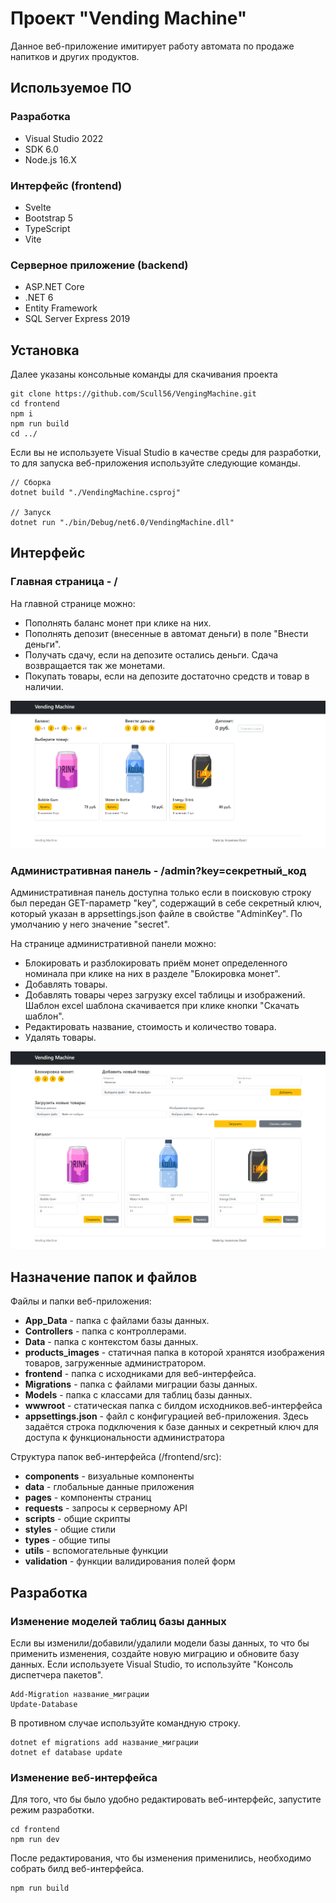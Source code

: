 # Проект "Vending Machine"

Данное веб-приложение имитирует работу автомата по продаже напитков и других продуктов.
## Используемое ПО
### Разработка
- Visual Studio 2022
- SDK 6.0
- Node.js 16.X

### Интерфейс (frontend)
- Svelte
- Bootstrap 5
- TypeScript
- Vite

### Серверное приложение (backend)
- ASP.NET Core
- .NET 6
- Entity Framework
- SQL Server Express 2019

## Установка
Далее указаны консольные команды для скачивания проекта
```
git clone https://github.com/Scull56/VengingMachine.git
cd frontend
npm i
npm run build
cd ../
```

Если вы не используете Visual Studio в качестве среды для разработки, то для запуска веб-приложения используйте следующие команды.
```
// Сборка
dotnet build "./VendingMachine.csproj"

// Запуск
dotnet run "./bin/Debug/net6.0/VendingMachine.dll"
```

## Интерфейс
### Главная страница - /
На главной странице можно:
- Пополнять баланс монет при клике на них.
- Пополнять депозит (внесенные в автомат деньги) в поле "Внести деньги".
- Получать сдачу, если на депозите остались деньги. Сдача возвращается так же монетами.
- Покупать товары, если на депозите достаточно средств и товар в наличии.

![Страница "Главная"](docs/main.png)
### Административная панель - /admin?key=секретный_код
Административная панель доступна только если в поисковую строку был передан GET-параметр "key", содержащий в себе секретный ключ, который указан в appsettings.json файле в свойстве "AdminKey". По умолчанию у него значение "secret".

На странице административной панели можно:
- Блокировать и разблокировать приём монет определенного номинала при клике на них в разделе "Блокировка монет".
- Добавлять товары.
- Добавлять товары через загрузку excel таблицы и изображений. Шаблон excel шаблона скачивается при клике кнопки "Скачать шаблон".
- Редактировать название, стоимость и количество товара.
- Удалять товары.

![Страница "Административная панель"](docs/admin.png)

## Назначение папок и файлов
Файлы и папки веб-приложения:
- **App_Data** - папка с файлами базы данных.
- **Controllers** - папка с контроллерами.
- **Data** - папка с контекстом базы данных.
- **products_images** - статичная папка в которой хранятся изображения товаров, загруженные администратором.
- **frontend** - папка с исходниками для веб-интерфейса.
- **Migrations** - папка с файлами миграции базы данных.
- **Models** - папка с классами для таблиц базы данных.
- **wwwroot** - статическая папка с билдом исходников.веб-интерфейса
- **appsettings.json** - файл с конфигурацией веб-приложения. Здесь задаётся строка подключения к базе данных и секретный ключ для доступа к функциональности администратора

Структура папок веб-интерфейса (/frontend/src):
- **components** - визуальные компоненты
- **data** - глобальные данные приложения
- **pages** - компоненты страниц
- **requests** - запросы к серверному API
- **scripts** - общие скрипты
- **styles** - общие стили
- **types** - общие типы
- **utils** - вспомогательные функции
- **validation** - функции валидирования полей форм
## Разработка
### Изменение моделей таблиц базы данных
Если вы изменили/добавили/удалили модели базы данных, то что бы применить изменения, создайте новую миграцию и обновите базу данных.
Если используете Visual Studio, то используйте "Консоль диспетчера пакетов".
```
Add-Migration название_миграции
Update-Database
```
В противном случае используйте командную строку.
```
dotnet ef migrations add название_миграции
dotnet ef database update
```
### Изменение веб-интерфейса
Для того, что бы было удобно редактировать веб-интерфейс, запустите режим разработки.
```
cd frontend
npm run dev
```
После редактирования, что бы изменения применились, необходимо собрать билд веб-интерфейса.
```
npm run build
```
